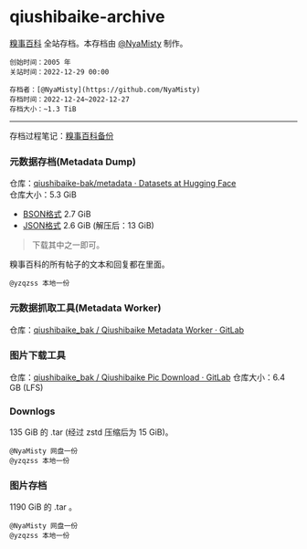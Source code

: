 # qiushibaike-archive

[糗事百科](https://www.qiushibaike.com) 全站存档。本存档由 [@NyaMisty](https://github.com/NyaMisty) 制作。

```metadata
创始时间：2005 年
关站时间：2022-12-29 00:00
```

```
存档者：[@NyaMisty](https://github.com/NyaMisty)
存档时间：2022-12-24~2022-12-27
存档大小：~1.3 TiB
```

---

存档过程笔记：[糗事百科备份](https://drafts.misty.moe/%E7%B3%97%E4%BA%8B%E7%99%BE%E7%A7%91%E5%A4%87%E4%BB%BD-a1887e9cde9e4612af2b044fb6d72732#d38347085c214945a8b0b5b184ba7304)

### 元数据存档(Metadata Dump)

仓库：[qiushibaike-bak/metadata · Datasets at Hugging Face](https://huggingface.co/datasets/qiushibaike-bak/metadata)  
仓库大小：5.3 GiB

- [BSON格式](https://huggingface.co/datasets/qiushibaike-bak/metadata/resolve/main/articles.bson.gz) 2.7 GiB
- [JSON格式](https://huggingface.co/datasets/qiushibaike-bak/metadata/resolve/main/articles.json.gz) 2.6 GiB (解压后：13 GiB)

> 下载其中之一即可。

糗事百科的所有帖子的文本和回复都在里面。


```dataholder
@yzqzss 本地一份
```

### 元数据抓取工具(Metadata Worker)

仓库：[qiushibaike_bak / Qiushibaike Metadata Worker · GitLab](https://gitlab.com/qiushibaike_bak/worker)

### 图片下载工具

仓库：[qiushibaike_bak / Qiushibaike Pic Download · GitLab](https://gitlab.com/qiushibaike_bak/picdown)
仓库大小：6.4 GB (LFS)

### Downlogs

135 GiB 的 .tar (经过 zstd 压缩后为 15 GiB)。

```dataholder
@NyaMisty 网盘一份
@yzqzss 本地一份
```

### 图片存档

1190 GiB 的 .tar 。

```dataholder
@NyaMisty 网盘一份
@yzqzss 本地一份
```
